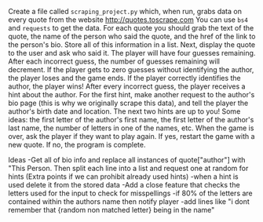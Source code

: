 Create a file called `scraping_project.py` which, when run, grabs data on every quote from the website http://quotes.toscrape.com
You can use `bs4` and `requests` to get the data. For each quote you should grab the text of the quote, the name of the person who said the quote, and the href of the link to the person's bio. Store all of this information in a list.
Next, display the quote to the user and ask who said it. The player will have four guesses remaining.
After each incorrect guess, the number of guesses remaining will decrement. If the player gets to zero guesses without identifying the author, the player loses and the game ends. If the player correctly identifies the author, the player wins!
After every incorrect guess, the player receives a hint about the author. 
For the first hint, make another request to the author's bio page (this is why we originally scrape this data), and tell the player the author's birth date and location.
The next two hints are up to you! Some ideas: the first letter of the author's first name, the first letter of the author's last name, the number of letters in one of the names, etc.
When the game is over, ask the player if they want to play again. If yes, restart the game with a new quote. If no, the program is complete.

Ideas 
-Get all of bio info and replace all instances of quote["author"] with "This Person. Then split each line into a list and request one at random for hints (Extra points if we can prohibit already used hints)
        -when a hint is used delete it from the stored data 
-Add a close feature that checks the letters used for the input to check for misspellings 
    -if 80% of the letters are contained within the authors name then notify player
    -add lines like "i dont remember that {random non matched letter} being in the name"


